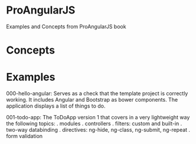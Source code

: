# ProAngularJS

Examples and Concepts from ProAngularJS book

# Concepts

# Examples

000-hello-angular: Serves as a check that the template project is correctly working. It includes Angular and Bootstrap as bower components. The application displays a list of things to do.

001-todo-app: The ToDoApp version 1 that covers in a very lightweight way the following topics:
    . modules
    . controllers
    . filters: custom and built-in
    . two-way databinding
    . directives: ng-hide, ng-class, ng-submit, ng-repeat
    . form validation